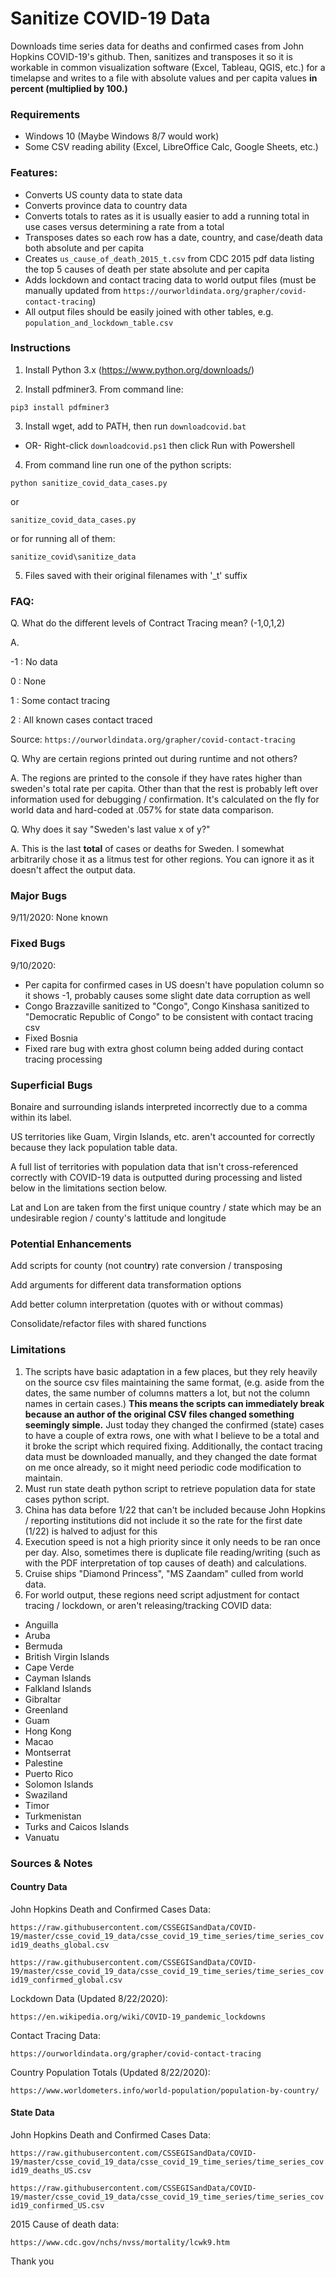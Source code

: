 # Sanitize COVID-19 Data

Downloads time series data for deaths and confirmed cases from John Hopkins COVID-19's github. 
Then, sanitizes and transposes it so it is workable in common visualization software (Excel, Tableau, QGIS, etc.) for a timelapse and writes to a file with absolute values and per capita values **in percent (multiplied by 100.)**

### Requirements

- Windows 10 (Maybe Windows 8/7 would work)
- Some CSV reading ability (Excel, LibreOffice Calc, Google Sheets, etc.)

### Features:
- Converts US county data to state data
- Converts province data to country data 
- Converts totals to rates as it is usually easier to add a running total in use cases versus determining a rate from a total
- Transposes dates so each row has a date, country, and case/death data both absolute and per capita
- Creates `us_cause_of_death_2015_t.csv` from CDC 2015 pdf data listing the top 5 causes of death per state absolute and per capita
- Adds lockdown and contact tracing data to world output files (must be manually updated from `https://ourworldindata.org/grapher/covid-contact-tracing`)
- All output files should be easily joined with other tables, e.g. `population_and_lockdown_table.csv`

### Instructions

1. Install Python 3.x
(https://www.python.org/downloads/)

2. Install pdfminer3. From command line:

`pip3 install pdfminer3`

3. Install wget, add to PATH, then run `downloadcovid.bat`
- OR-
Right-click `downloadcovid.ps1` then click Run with Powershell

4. From command line run one of the python scripts:

`python sanitize_covid_data_cases.py`

or

`sanitize_covid_data_cases.py`

or for running all of them:

`sanitize_covid\sanitize_data`

5. Files saved with their original filenames with '_t' suffix

### FAQ:
Q. What do the different levels of Contract Tracing mean? (-1,0,1,2)

A.

-1 : No data

0 : None

1 : Some contact tracing

2 : All known cases contact traced

Source: `https://ourworldindata.org/grapher/covid-contact-tracing`

Q. Why are certain regions printed out during runtime and not others?

A. The regions are printed to the console if they have rates higher than sweden's total rate per capita. Other than that the rest is probably left over information used for debugging / confirmation. It's calculated on the fly for world data and hard-coded at .057% for state data comparison.

Q. Why does it say "Sweden's last value x of y?"

A. This is the last **total** of cases or deaths for Sweden. I somewhat arbitrarily chose it as a litmus test for other regions. You can ignore it as it doesn't affect the output data.

### Major Bugs
9/11/2020: None known

### Fixed Bugs
9/10/2020:
- Per capita for confirmed cases in US doesn't have population column so it shows -1, probably causes some slight date data corruption as well
- Congo Brazzaville sanitized to "Congo", Congo Kinshasa sanitized to "Democratic Republic of Congo" to be consistent with contact tracing csv
- Fixed Bosnia
- Fixed rare bug with extra ghost column being added during contact tracing processing

### Superficial Bugs
Bonaire and surrounding islands interpreted incorrectly due to a comma within its label.

US territories like Guam, Virgin Islands, etc. aren't accounted for correctly because they lack population table data.

A full list of territories with population data that isn't cross-referenced correctly with COVID-19 data is outputted during processing and listed below in the limitations section below.

Lat and Lon are taken from the first unique country / state which may be an undesirable region / county's lattitude and longitude

### Potential Enhancements
Add scripts for county (not count**r**y) rate conversion / transposing

Add arguments for different data transformation options

Add better column interpretation (quotes with or without commas)

Consolidate/refactor files with shared functions

### Limitations
1. The scripts have basic adaptation in a few places, but they rely heavily on the source csv files maintaining the same format, (e.g. aside from the dates, the same number of columns matters a lot, but not the column names in certain cases.) **This means the scripts can immediately break because an author of the original CSV files changed something seemingly simple.** Just today they changed the confirmed (state) cases to have a couple of extra rows, one with what I believe to be a total and it broke the script which required fixing. Additionally, the contact tracing data must be downloaded manually, and they changed the date format on me once already, so it might need periodic code modification to maintain.
2. Must run state death python script to retrieve population data for state cases python script.
3. China has data before 1/22 that can't be included because John Hopkins / reporting institutions did not include it so the rate for the first date (1/22) is halved to adjust for this
4. Execution speed is not a high priority since it only needs to be ran once per day. Also, sometimes there is duplicate file reading/writing (such as with the PDF interpretation of top causes of death) and calculations.
5. Cruise ships "Diamond Princess", "MS Zaandam" culled from world data.
6. For world output, these regions need script adjustment for contact tracing / lockdown, or aren't releasing/tracking COVID data:
- Anguilla
- Aruba
- Bermuda
- British Virgin Islands
- Cape Verde
- Cayman Islands
- Falkland Islands
- Gibraltar
- Greenland
- Guam
- Hong Kong
- Macao
- Montserrat
- Palestine
- Puerto Rico
- Solomon Islands
- Swaziland
- Timor
- Turkmenistan
- Turks and Caicos Islands
- Vanuatu



### Sources & Notes
#### Country Data

John Hopkins Death and Confirmed Cases Data:

`https://raw.githubusercontent.com/CSSEGISandData/COVID-19/master/csse_covid_19_data/csse_covid_19_time_series/time_series_covid19_deaths_global.csv` 

`https://raw.githubusercontent.com/CSSEGISandData/COVID-19/master/csse_covid_19_data/csse_covid_19_time_series/time_series_covid19_confirmed_global.csv` 

Lockdown Data (Updated 8/22/2020):

`https://en.wikipedia.org/wiki/COVID-19_pandemic_lockdowns`

Contact Tracing Data:

`https://ourworldindata.org/grapher/covid-contact-tracing`

Country Population Totals (Updated 8/22/2020):

`https://www.worldometers.info/world-population/population-by-country/`


#### State Data

John Hopkins Death and Confirmed Cases Data:

`https://raw.githubusercontent.com/CSSEGISandData/COVID-19/master/csse_covid_19_data/csse_covid_19_time_series/time_series_covid19_deaths_US.csv` 

`https://raw.githubusercontent.com/CSSEGISandData/COVID-19/master/csse_covid_19_data/csse_covid_19_time_series/time_series_covid19_confirmed_US.csv` 

2015 Cause of death data:

`https://www.cdc.gov/nchs/nvss/mortality/lcwk9.htm`

Thank you